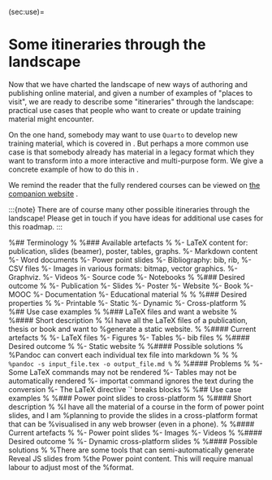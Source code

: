 (sec:use)=
# Some itineraries through the landscape

Now that we have charted the landscape of new ways of authoring and publishing online material, 
and given a number of examples of "places to visit", 
we are ready to describe some "itineraries" through the landscape:  
practical use cases that people who want to create or update training material might encounter. 

On the one hand, somebody may want to use `Quarto` to develop new training material, which is covered in [](sec:use:qua). 
But perhaps a more common use case is that somebody already has material in a legacy format which they want to transform into a more interactive and multi-purpose form. 
We give a concrete example of how to do this in [](sec:use:lat). 

We remind the reader that the fully rendered courses can be viewed on 
[the companion website](https://tailor-uob.github.io/mooc_trustworthy_ai/) .

:::{note}
There are of course many other possible itineraries through the landscape! 
Please get in touch if you have ideas for additional use cases for this roadmap.
::: 


%## Terminology
%
%### Available artefacts
%
%- LaTeX content for: publication, slides (beamer), poster, tables, graphs.
%- Markdown content
%- Word documents
%- Power point slides
%- Bibliography: bib, rib,
%- CSV files
%- Images in various formats: bitmap, vector graphics.
%- Graphviz.
%- Videos
%- Source code
%- Notebooks
%
%### Desired outcome
%
%- Publication
%- Slides
%- Poster
%- Website
%- Book
%- MOOC
%- Documentation
%- Educational material
%
%
%### Desired properties
%
%- Printable
%- Static
%- Dynamic
%- Cross-platform
%
%## Use case examples
%
%### LaTeX files and want a website
%
%#### Short description
%
%I have all the LaTeX files of a publication, thesis or book and want to
%generate a static website.
%
%#### Current artefacts
%
%- LaTeX files
%- Figures
%- Tables
%- bib files
%
%#### Desired outcome
%
%- Static website
%
%#### Possible solutions
%
%Pandoc can convert each individual tex file into markdown
%
%
%```
%pandoc -s input_file.tex -o output_file.md
%```
%
%#### Problems
%
%- Some LaTeX commands may not be rendered
%- Tables may not be automatically rendered
%- importat command ignores the text during the conversion
%- The LaTeX directive \`\' breaks blocks
%
%## Use case examples
%
%### Power point slides to cross-platform
%
%#### Short description
%
%I have all the material of a course in the form of power point slides, and I am
%planning to provide the slides in a cross-platform format that can be
%visualised in any web browser (even in a phone).
%
%#### Current artefacts
%
%- Power point slides
%- Images
%- Videos
%
%#### Desired outcome
%
%- Dynamic cross-platform slides
%
%#### Possible solutions
%
%There are some tools that can semi-automatically generate Reveal JS slides from
%the Power point content. This will require manual labour to adjust most of the
%format.
